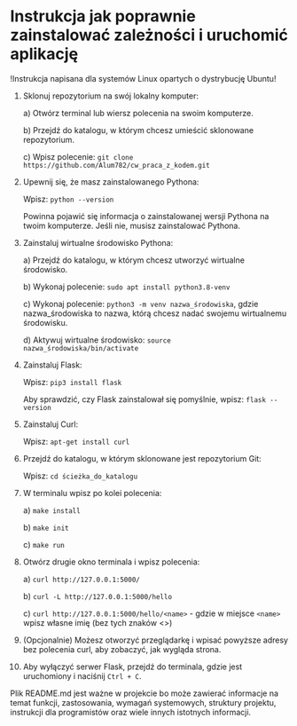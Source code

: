 # Instrukcja jak poprawnie zainstalować zależności i uruchomić aplikację

!Instrukcja napisana dla systemów Linux opartych o dystrybucję Ubuntu!

1. Sklonuj repozytorium na swój lokalny komputer:

   a) Otwórz terminal lub wiersz polecenia na swoim komputerze.
   
   b) Przejdź do katalogu, w którym chcesz umieścić sklonowane repozytorium.
   
   c) Wpisz polecenie: `git clone https://github.com/Alum782/cw_praca_z_kodem.git`

2. Upewnij się, że masz zainstalowanego Pythona:

   Wpisz: `python --version`
   
   Powinna pojawić się informacja o zainstalowanej wersji Pythona na twoim komputerze. Jeśli nie, musisz zainstalować Pythona.

3. Zainstaluj wirtualne środowisko Pythona:

   a) Przejdź do katalogu, w którym chcesz utworzyć wirtualne środowisko.
   
   b) Wykonaj polecenie: `sudo apt install python3.8-venv`
   
   c) Wykonaj polecenie: `python3 -m venv nazwa_środowiska`, gdzie nazwa_środowiska to nazwa, którą chcesz nadać swojemu wirtualnemu środowisku.
   
   d) Aktywuj wirtualne środowisko: `source nazwa_środowiska/bin/activate`

4. Zainstaluj Flask:

   Wpisz: `pip3 install flask`
   
   Aby sprawdzić, czy Flask zainstalował się pomyślnie, wpisz: `flask --version`
   
5. Zainstaluj Curl:

   Wpisz: `apt-get install curl`

6. Przejdź do katalogu, w którym sklonowane jest repozytorium Git:

   Wpisz: `cd ścieżka_do_katalogu`

7. W terminalu wpisz po kolei polecenia:

   a) `make install`
   
   b) `make init`
   
   c) `make run`

8. Otwórz drugie okno terminala i wpisz polecenia:

   a) `curl http://127.0.0.1:5000/`
   
   b) `curl -L http://127.0.0.1:5000/hello`
   
   c) `curl http://127.0.0.1:5000/hello/<name>` - gdzie w miejsce `<name>` wpisz własne imię (bez tych znaków <>)

9. (Opcjonalnie) Możesz otworzyć przeglądarkę i wpisać powyższe adresy bez polecenia curl, aby zobaczyć, jak wygląda strona.

10. Aby wyłączyć serwer Flask, przejdź do terminala, gdzie jest uruchomiony i naciśnij `Ctrl + C`.

Plik README.md jest ważne w projekcie bo może zawierać informacje na temat funkcji, zastosowania, wymagań systemowych, struktury projektu, instrukcji dla programistów oraz wiele innych istotnych informacji.
